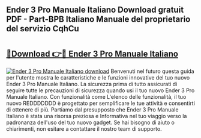 ## Ender 3 Pro Manuale Italiano Download gratuit PDF - Part-BPB Italiano Manuale del proprietario del servizio CqhCu

# <h2><a href="http://dfb462.blite.top/?on=Ender+3+Pro+Manuale+Italiano">🔗Download 👉🔴 Ender 3 Pro Manuale Italiano</a></h2>

[![Ender 3 Pro Manuale Italiano download](https://i.imgur.com/lujVjoI.png)](http://dfb462.blite.top/?on=Ender+3+Pro+Manuale+Italiano)
Benvenuti nel futuro questa guida per l'utente mostra le caratteristiche e le funzioni innovative del tuo nuovo Ender 3 Pro Manuale Italiano. La sicurezza prima di tutto assicurati di seguire tutte le precauzioni di sicurezza quando usi il tuo nuovo Ender 3 Pro Manuale Italiano. Con funzionalità come L'elenco delle funzionalità, il tuo nuovo REDDDDDDD è progettato per semplificare le tue attività e consentirti di ottenere di più. Partiamo dal presupposto che Ender 3 Pro Manuale Italiano è stata una risorsa preziosa e Informativa nel tuo viaggio verso la padronanza dell'uso del tuo nuovo gadget. Se hai bisogno di aiuto o chiarimenti, non esitare a contattare il nostro team di supporto.
